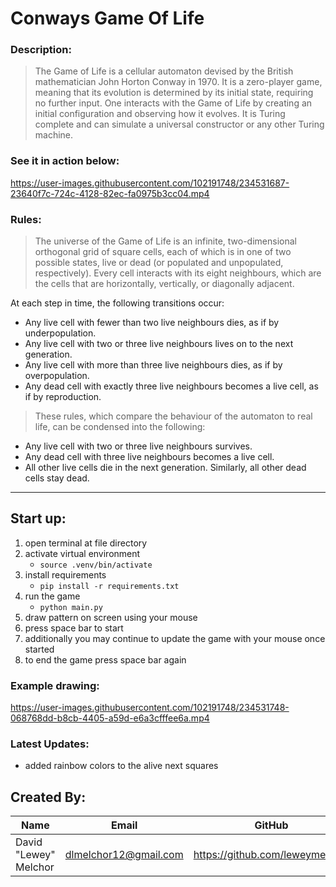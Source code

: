 # Conways Game Of Life

### Description:

>The Game of Life is a cellular automaton devised by the British mathematician John Horton Conway in 1970. It is a zero-player game, meaning that its evolution is determined by its initial state, requiring no further input. One interacts with the Game of Life by creating an initial configuration and observing how it evolves. It is Turing complete and can simulate a universal constructor or any other Turing machine.

### See it in action below:

https://user-images.githubusercontent.com/102191748/234531687-23640f7c-724c-4128-82ec-fa0975b3cc04.mp4

### Rules:
> The universe of the Game of Life is an infinite, two-dimensional orthogonal grid of square cells, each of which is in one of two possible states, live or dead (or populated and unpopulated, respectively). Every cell interacts with its eight neighbours, which are the cells that are horizontally, vertically, or diagonally adjacent.

At each step in time, the following transitions occur:

- Any live cell with fewer than two live neighbours dies, as if by underpopulation.
- Any live cell with two or three live neighbours lives on to the next generation.
- Any live cell with more than three live neighbours dies, as if by overpopulation.
- Any dead cell with exactly three live neighbours becomes a live cell, as if by reproduction.

> These rules, which compare the behaviour of the automaton to real life, can be condensed into the following:

- Any live cell with two or three live neighbours survives.
- Any dead cell with three live neighbours becomes a live cell.
- All other live cells die in the next generation. Similarly, all other dead cells stay dead.

---

## Start up:

1. open terminal at file directory
2. activate virtual environment
    - `source .venv/bin/activate`
3. install requirements
    - `pip install -r requirements.txt`
4. run the game
    - `python main.py`
5. draw pattern on screen using your mouse
6. press space bar to start
7. additionally you may continue to update the game with your mouse once started
8. to end the game press space bar again

### Example drawing:

https://user-images.githubusercontent.com/102191748/234531748-068768dd-b8cb-4405-a59d-e6a3cfffee6a.mp4

### Latest Updates:
- added rainbow colors to the alive next squares

## Created By:

|Name|Email|GitHub|
|----|-----|-------|
|David "Lewey" Melchor|dlmelchor12@gmail.com|https://github.com/leweymelchor|
